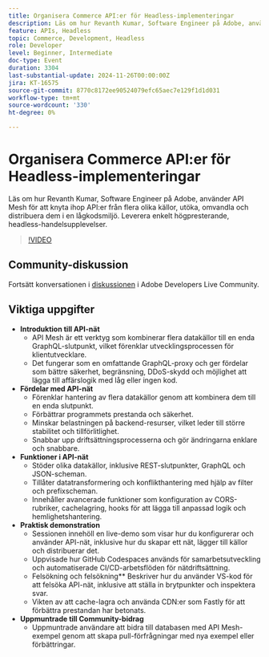```yaml
---
title: Organisera Commerce API:er för Headless-implementeringar
description: Läs om hur Revanth Kumar, Software Engineer på Adobe, använder API Mesh för att integrera och hantera flera datakällor för högpresterande headless-handelsupplevelser med fördelar som förbättrad säkerhet, prestanda och förenklad utveckling.
feature: APIs, Headless
topic: Commerce, Development, Headless
role: Developer
level: Beginner, Intermediate
doc-type: Event
duration: 3304
last-substantial-update: 2024-11-26T00:00:00Z
jira: KT-16575
source-git-commit: 8770c8172ee90524079efc65aec7e129f1d1d031
workflow-type: tm+mt
source-wordcount: '330'
ht-degree: 0%

---
```



# Organisera Commerce API:er för Headless-implementeringar

Läs om hur Revanth Kumar, Software Engineer på Adobe, använder API Mesh för att knyta ihop API:er från flera olika källor, utöka, omvandla och distribuera dem i en lågkodsmiljö. Leverera enkelt högpresterande, headless-handelsupplevelser.

>[!VIDEO](https://video.tv.adobe.com/v/3440402/?learn=on&enablevpops)

## Community-diskussion

Fortsätt konversationen i [diskussionen](https://adobe.ly/40IDxO9) i Adobe Developers Live Community.

## Viktiga uppgifter

* **Introduktion till API-nät**
   * API Mesh är ett verktyg som kombinerar flera datakällor till en enda GraphQL-slutpunkt, vilket förenklar utvecklingsprocessen för klientutvecklare.
   * Det fungerar som en omfattande GraphQL-proxy och ger fördelar som bättre säkerhet, begränsning, DDoS-skydd och möjlighet att lägga till affärslogik med låg eller ingen kod.
* **Fördelar med API-nät**
   * Förenklar hantering av flera datakällor genom att kombinera dem till en enda slutpunkt.
   * Förbättrar programmets prestanda och säkerhet.
   * Minskar belastningen på backend-resurser, vilket leder till större stabilitet och tillförlitlighet.
   * Snabbar upp driftsättningsprocesserna och gör ändringarna enklare och snabbare.
* **Funktioner i API-nät**
   * Stöder olika datakällor, inklusive REST-slutpunkter, GraphQL och JSON-scheman.
   * Tillåter datatransformering och konflikthantering med hjälp av filter och prefixscheman.
   * Innehåller avancerade funktioner som konfiguration av CORS-rubriker, cachelagring, hooks för att lägga till anpassad logik och hemlighetshantering.
* **Praktisk demonstration**
   * Sessionen innehöll en live-demo som visar hur du konfigurerar och använder API-nät, inklusive hur du skapar ett nät, lägger till källor och distribuerar det.
   * Uppvisade hur GitHub Codespaces används för samarbetsutveckling och automatiserade CI/CD-arbetsflöden för nätdriftsättning.
   * Felsökning och felsökning** Beskriver hur du använder VS-kod för att felsöka API-nät, inklusive att ställa in brytpunkter och inspektera svar.
   * Vikten av att cache-lagra och använda CDN:er som Fastly för att förbättra prestandan har betonats.
* **Uppmuntrade till Community-bidrag**
   * Uppmuntrade användare att bidra till databasen med API Mesh-exempel genom att skapa pull-förfrågningar med nya exempel eller förbättringar.
